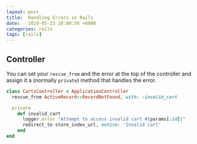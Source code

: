 ```yaml
---
layout: post
title:  Handling Errors in Rails
date:   2019-05-23 20:00:56 +0800
categories: rails
tags: [rails]
---
```


## Controller
You can set your `rescue_from` and the error at the top of the controller and assign it a (normally `private`) method that handles the error.

```ruby
class CartsController < ApplicationController
  rescue_from ActiveRecord::RecordNotFound, with: :invalid_cart

  private
    def invalid_cart
      logger.error "Attempt to access invalid cart #{params[:id]}"
      redirect_to store_index_url, notice: 'Invalid cart'
    end
end
```
